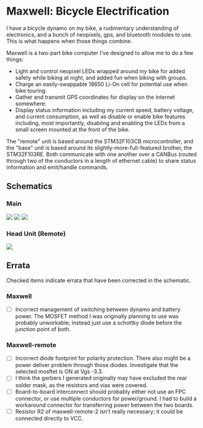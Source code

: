 # Maxwell: Bicycle Electrification

I have a bicycle dynamo on my bike, a rudimentary understanding of electronics, and a bunch of neopixels, gps, and bluetooth modules to use.  This is what happens when those things combine.

Maxwell is a two-part bike computer I've designed to allow me to do a few things:

* Light and control neopixel LEDs wrapped around my bike for added safety while biking at night, and added fun when biking with groups.
* Charge an easily-swappable 18650 Li-On cell for potential use when bike touring.
* Gather and transmit GPS coordinates for display on the internet somewhere.
* Display status information including my current speed, battery voltage, and current consumption, as well as disable or enable bike features including, most importantly, disabling and enabling the LEDs from a small screen mounted at the front of the bike.

The "remote" unit is based around the STM32F103CB microcontroller, and the "base" unit is based around its slightly-more-full-featured brother, the STM32F103RE.  Both communicate with one another over a CANBus (routed through two of the conductors in a length of ethernet cable) to share status information and emit/handle commands.

## Schematics

### Main

![](https://s3-us-west-2.amazonaws.com/coddingtonbear-public/github/maxwell/maxwell.svg?v=2)
![](https://s3-us-west-2.amazonaws.com/coddingtonbear-public/github/maxwell/microcontroller-Microcontroller.svg?v=2)
![](https://s3-us-west-2.amazonaws.com/coddingtonbear-public/github/maxwell/power-Power.svg?v=2)

### Head Unit (Remote)

![](https://s3-us-west-2.amazonaws.com/coddingtonbear-public/github/maxwell/maxwell-remote.svg)

## Errata

Checked items indicate errata that have been corrected in the schematic.

### Maxwell

* [ ] Incorrect management of switching between dynamo and battery power.  The MOSFET method I was originally planning to use was probably unworkable; instead just use a schottky diode before the junction point of both.

### Maxwell-remote

* [ ] Incorrect diode footprint for polarity protection.  There also might be a power deliver problem through those diodes.  Investigate that the selected mosftet is ON at Vgs -3.3.
* [ ] I think the gerbers I generated originally may have excluded the rear solder mask, as the resistors and vias were covered.
* [ ] Board-to-board interconnect should probably either not use an FPC connector, or use multiple conductors for power/ground.  I had to build a workaround connector for transferring power between the two boards.
* [ ] Resistor R2 of maxwell-remote-2 isn't really necessary; it could be connected directly to VCC.
